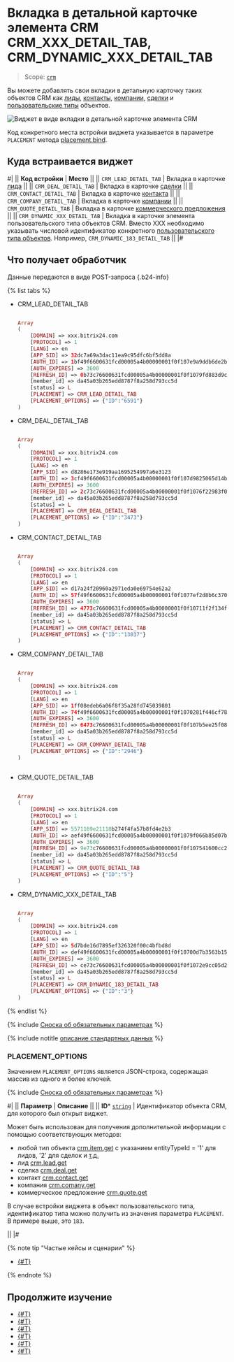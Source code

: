 # Вкладка в детальной карточке элемента CRM CRM_XXX_DETAIL_TAB, CRM_DYNAMIC_XXX_DETAIL_TAB

> Scope: [`crm`](../../scopes/permissions.md)

Вы можете добавлять свои вкладки в детальную карточку таких объектов CRM как [лиды](../../crm/leads/index.md), [контакты](../../crm/contacts/index.md), [компании](../../crm/companies/index.md), [сделки](../../crm/deals/index.md) и [пользовательские типы](../../crm/universal/index.md) объектов.

![Виджет в виде вкладки в детальной карточке элемента CRM](./_images/CRM_DEAL_DETAIL_TAB.png "Виджет в виде вкладки в детальной карточке элемента CRM")

Код конкретного места встройки виджета указывается в параметре `PLACEMENT` метода [placement.bind](../placement-bind.md).

## Куда встраивается виджет

#|
|| **Код встройки** | **Место** ||
|| `CRM_LEAD_DETAIL_TAB` | Вкладка в карточке [лида](../../crm/leads/index.md) ||
|| `CRM_DEAL_DETAIL_TAB` | Вкладка в карточке [сделки](../../crm/deals/index.md) ||
|| `CRM_CONTACT_DETAIL_TAB` | Вкладка в карточке [контакта](../../crm/contacts/index.md) ||
|| `CRM_COMPANY_DETAIL_TAB` | Вкладка в карточке [компании](../../crm/companies/index.md) ||
|| `CRM_QUOTE_DETAIL_TAB` | Вкладка в карточке [коммерческого предложения](../../crm/quote/index.md) ||
|| `CRM_DYNAMIC_XXX_DETAIL_TAB` | Вкладка в карточке элемента пользовательского типа объектов CRM. Вместо XXX необходимо указывать числовой идентификатор конкретного [пользовательского типа объектов](../../crm/universal/index.md). Например, `CRM_DYNAMIC_183_DETAIL_TAB` ||
|#

## Что получает обработчик

Данные передаются в виде POST-запроса {.b24-info}

{% list tabs %}

- CRM_LEAD_DETAIL_TAB

    ```php

    Array
    (
        [DOMAIN] => xxx.bitrix24.com
        [PROTOCOL] => 1
        [LANG] => en
        [APP_SID] => 32dc7a69a3dac11ea9c95dfc6bf5dd8a
        [AUTH_ID] => 1bf49f6600631fcd00005a4b00000001f0f107e9a9ddb6de2bd5f7856ac587b492adb4
        [AUTH_EXPIRES] => 3600
        [REFRESH_ID] => 0b73c76600631fcd00005a4b00000001f0f1079fd883d9c43bf4abf545709c61eb8f69
        [member_id] => da45a03b265edd8787f8a258d793cc5d
        [status] => L
        [PLACEMENT] => CRM_LEAD_DETAIL_TAB
        [PLACEMENT_OPTIONS] => {"ID":"6591"}
    )

    ```

- CRM_DEAL_DETAIL_TAB

    ```php

    Array
    (
        [DOMAIN] => xxx.bitrix24.com
        [PROTOCOL] => 1
        [LANG] => en
        [APP_SID] => d8286e173e919aa1695254997a6e3123
        [AUTH_ID] => 3cf49f6600631fcd00005a4b00000001f0f107d9825065d14b0d269c63cdaa0bb1967d
        [AUTH_EXPIRES] => 3600
        [REFRESH_ID] => 2c73c76600631fcd00005a4b00000001f0f1076f22983f060e8e14120e47cbc2c227a0
        [member_id] => da45a03b265edd8787f8a258d793cc5d
        [status] => L
        [PLACEMENT] => CRM_DEAL_DETAIL_TAB
        [PLACEMENT_OPTIONS] => {"ID":"3473"}
    )

    ```

- CRM_CONTACT_DETAIL_TAB

    ```php

    Array
    (
        [DOMAIN] => xxx.bitrix24.com
        [PROTOCOL] => 1
        [LANG] => en
        [APP_SID] => d17a24f20960a2971eda0e69754e62a2
        [AUTH_ID] => 57f49f6600631fcd00005a4b00000001f0f1077ef2d8b6c37097b8985bb7fb4948d1e8
        [AUTH_EXPIRES] => 3600
        [REFRESH_ID] => 4773c76600631fcd00005a4b00000001f0f10711f2f134f53a44072e44b61677961fac
        [member_id] => da45a03b265edd8787f8a258d793cc5d
        [status] => L
        [PLACEMENT] => CRM_CONTACT_DETAIL_TAB
        [PLACEMENT_OPTIONS] => {"ID":"13037"}
    )

    ```

- CRM_COMPANY_DETAIL_TAB

    ```php

    Array
    (
        [DOMAIN] => xxx.bitrix24.com
        [PROTOCOL] => 1
        [LANG] => en
        [APP_SID] => 1ff08edeb6a06f8f35a28fd745039801
        [AUTH_ID] => 74f49f6600631fcd00005a4b00000001f0f1070281f446cf788ea6bd54f8420750aaea
        [AUTH_EXPIRES] => 3600
        [REFRESH_ID] => 6473c76600631fcd00005a4b00000001f0f107b5ee25f08705b5f616a23e2130eb7fad
        [member_id] => da45a03b265edd8787f8a258d793cc5d
        [status] => L
        [PLACEMENT] => CRM_COMPANY_DETAIL_TAB
        [PLACEMENT_OPTIONS] => {"ID":"2946"}
    )
        
    ```

- CRM_QUOTE_DETAIL_TAB

    ```php

    Array
    (
        [DOMAIN] => xxx.bitrix24.com
        [PROTOCOL] => 1
        [LANG] => en
        [APP_SID] => 5571169e21118b274f4fa57b8fd4e2b3
        [AUTH_ID] => aef49f6600631fcd00005a4b00000001f0f1079f066b85d07bc74dc9f4372d83152d70
        [AUTH_EXPIRES] => 3600
        [REFRESH_ID] => 9e73c76600631fcd00005a4b00000001f0f107541600cc2176b7d270db8ab3f1eecfcf
        [member_id] => da45a03b265edd8787f8a258d793cc5d
        [status] => L
        [PLACEMENT] => CRM_QUOTE_DETAIL_TAB
        [PLACEMENT_OPTIONS] => {"ID":"5"}
    )
    
    ```

- CRM_DYNAMIC_XXX_DETAIL_TAB

    ```php

    Array
    (
        [DOMAIN] => xxx.bitrix24.com
        [PROTOCOL] => 1
        [LANG] => en
        [APP_SID] => 5d7bde16d7895ef326320f00c4bfbd8d
        [AUTH_ID] => def49f6600631fcd00005a4b00000001f0f10700d7b3563b156732e94917116f0a81a1
        [AUTH_EXPIRES] => 3600
        [REFRESH_ID] => ce73c76600631fcd00005a4b00000001f0f1072e9cc05d2796e9b91abaa262fc98bdf9
        [member_id] => da45a03b265edd8787f8a258d793cc5d
        [status] => L
        [PLACEMENT] => CRM_DYNAMIC_183_DETAIL_TAB
        [PLACEMENT_OPTIONS] => {"ID":"3"}
    )
    
    ```

{% endlist %}

{% include [Сноска об обязательных параметрах](../../../_includes/required.md) %}

{% include notitle [описание стандартных данных](../_includes/widget_data.md) %}

### PLACEMENT_OPTIONS

Значением `PLACEMENT_OPTIONS` является JSON-строка, содержащая массив из одного и более ключей.

{% include [Сноска об обязательных параметрах](../../../_includes/required.md) %}

#|
|| **Параметр** | **Описание** ||
|| **ID***
[`string`](../../data-types.md) | Идентификатор объекта CRM, для которого был открыт виджет.

Может быть использован для получения дополнительной информации с помощью соответствующих методов:

- любой тип объекта [crm.item.get](../../crm/universal/crm-item-get.md) с указанием entityTypeId = '1' для лидов, '2' для сделок и [т.д.](../../crm/data-types.md#object_type)
- лид [crm.lead.get](../../crm/leads/crm-lead-get.md)
- сделка [crm.deal.get](../../crm/deals/crm-deal-get.md)
- контакт [crm.contact.get](../../crm/contacts/crm-contact-get.md)
- компания [crm.comany.get](../../crm/companies/crm-company-get.md)
- коммерческое предложение [crm.quote.get](../../crm/quote/crm-quote-get.md)
 
В случае встройки виджета в объект пользовательского типа, идентификатор типа можно получить из значения параметра `PLACEMENT`. В примере выше, это `183`.

||
|#

{% note tip "Частые кейсы и сценарии" %}

- [{#T}](../../../tutorials/crm/crm-widgets/widget-as-detail-tab.md)

{% endnote %}

## Продолжите изучение

- [{#T}](../placement-bind.md)
- [{#T}](../ui-interaction/index.md)
- [{#T}](../ui-interaction/crm-card.md)
- [{#T}](../../interactivity/index.md)
- [{#T}](../open-application.md)
- [{#T}](../open-path.md)
